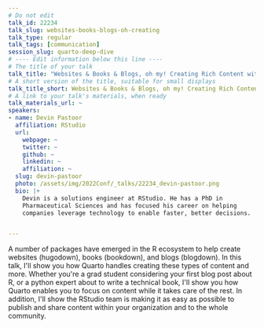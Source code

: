 ```yaml
---
# Do not edit
talk_id: 22234
talk_slug: websites-books-blogs-oh-creating
talk_type: regular
talk_tags: [communication]
session_slug: quarto-deep-dive
# ---- Edit information below this line ----
# The title of your talk
talk_title: "Websites & Books & Blogs, oh my! Creating Rich Content with Quarto"
# A short version of the title, suitable for small displays
talk_title_short: Websites & Books & Blogs, oh my! Creating Rich Content with Quarto
# A link to your talk's materials, when ready
talk_materials_url: ~
speakers:
- name: Devin Pastoor
  affiliation: RStudio
  url:
    webpage: ~
    twitter: ~
    github: ~
    linkedin: ~
    affiliation: ~
  slug: devin-pastoor
  photo: /assets/img/2022Conf/_talks/22234_devin-pastoor.png
  bio: |+
    Devin is a solutions engineer at RStudio. He has a PhD in
    Pharmaceutical Sciences and has focused his career on helping
    companies leverage technology to enable faster, better decisions.


---
```


<!-- ABSTRACT ----
Please write abstract below. You may use simple markdown (links, code style, bold, italics)
-->

A number of packages have emerged in the R ecosystem to help create websites
(hugodown), books (bookdown), and blogs (blogdown). In this talk, I'll show
you how Quarto handles creating these types of content and more. Whether you're
a grad student considering your first blog post about R, or a python expert
about to write a technical book, I'll show you how Quarto enables you to focus
on content while it takes care of the rest. In addition, I'll show the RStudio
team is making it as easy as possible to publish and share content within your
organization and to the whole community.
